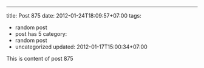 ---
title: Post 875
date: 2012-01-24T18:09:57+07:00
tags:
  - random post
  - post has 5
category:
  - random post
  - uncategorized
updated: 2012-01-17T15:00:34+07:00

This is content of post 875